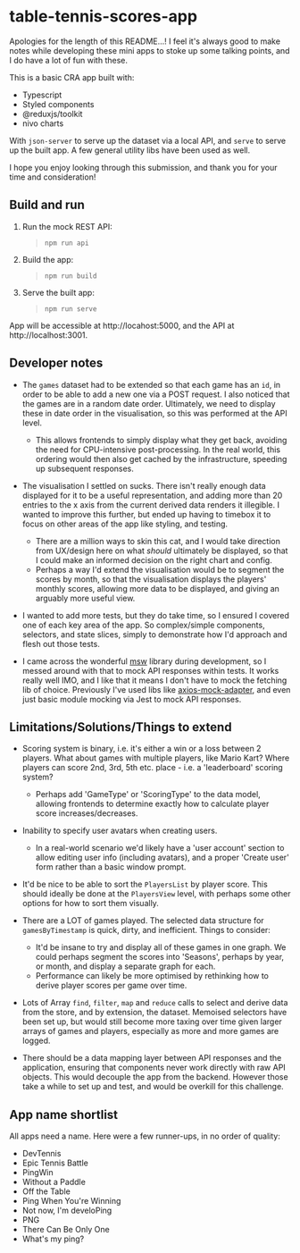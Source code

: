 # table-tennis-scores-app

Apologies for the length of this README...! I feel it's always good to make notes while developing these mini apps to stoke up some talking points, and I do have a lot of fun with these.

This is a basic CRA app built with:

- Typescript
- Styled components
- @reduxjs/toolkit
- nivo charts

With `json-server` to serve up the dataset via a local API, and `serve` to serve up the built app. A few general utility libs have been used as well.

I hope you enjoy looking through this submission, and thank you for your time and consideration!

## Build and run

1. Run the mock REST API:

   > `npm run api`

2. Build the app:

   > `npm run build`

3. Serve the built app:
   > `npm run serve`

App will be accessible at http://locahost:5000, and the API at http://localhost:3001.

## Developer notes

- The `games` dataset had to be extended so that each game has an `id`, in order to be able to add a new one via a POST request. I also noticed that the games are in a random date order. Ultimately, we need to display these in date order in the visualisation, so this was performed at the API level.

  - This allows frontends to simply display what they get back, avoiding the need for CPU-intensive post-processing. In the real world, this ordering would then also get cached by the infrastructure, speeding up subsequent responses.

- The visualisation I settled on sucks. There isn't really enough data displayed for it to be a useful representation, and adding more than 20 entries to the x axis from the current derived data renders it illegible. I wanted to improve this further, but ended up having to timebox it to focus on other areas of the app like styling, and testing.

  - There are a million ways to skin this cat, and I would take direction from UX/design here on what _should_ ultimately be displayed, so that I could make an informed decision on the right chart and config.
  - Perhaps a way I'd extend the visualisation would be to segment the scores by month, so that the visualisation displays the players' monthly scores, allowing more data to be displayed, and giving an arguably more useful view.

- I wanted to add more tests, but they do take time, so I ensured I covered one of each key area of the app. So complex/simple components, selectors, and state slices, simply to demonstrate how I'd approach and flesh out those tests.

- I came across the wonderful [msw](https://www.npmjs.com/package/msw) library during development, so I messed around with that to mock API responses within tests. It works really well IMO, and I like that it means I don't have to mock the fetching lib of choice. Previously I've used libs like [axios-mock-adapter](https://www.npmjs.com/package/axios-mock-adapter), and even just basic module mocking via Jest to mock API responses.

## Limitations/Solutions/Things to extend

- Scoring system is binary, i.e. it's either a win or a loss between 2 players. What about games with multiple players, like Mario Kart? Where players can score 2nd, 3rd, 5th etc. place - i.e. a 'leaderboard' scoring system?

  - Perhaps add 'GameType' or 'ScoringType' to the data model, allowing frontends to determine exactly how to calculate player score increases/decreases.

- Inability to specify user avatars when creating users.

  - In a real-world scenario we'd likely have a 'user account' section to allow editing user info (including avatars), and a proper 'Create user' form rather than a basic window prompt.

- It'd be nice to be able to sort the `PlayersList` by player score. This should ideally be done at the `PlayersView` level, with perhaps some other options for how to sort them visually.

- There are a LOT of games played. The selected data structure for `gamesByTimestamp` is quick, dirty, and inefficient. Things to consider:

  - It'd be insane to try and display all of these games in one graph. We could perhaps segment the scores into 'Seasons', perhaps by year, or month, and display a separate graph for each.
  - Performance can likely be more optimised by rethinking how to derive player scores per game over time.

- Lots of Array `find`, `filter`, `map` and `reduce` calls to select and derive data from the store, and by extension, the dataset. Memoised selectors have been set up, but would still become more taxing over time given larger arrays of games and players, especially as more and more games are logged.

- There should be a data mapping layer between API responses and the application, ensuring that components never work directly with raw API objects. This would decouple the app from the backend. However those take a while to set up and test, and would be overkill for this challenge.

## App name shortlist

All apps need a name. Here were a few runner-ups, in no order of quality:

- DevTennis
- Epic Tennis Battle
- PingWin
- Without a Paddle
- Off the Table
- Ping When You're Winning
- Not now, I'm develoPing
- PNG
- There Can Be Only One
- What's my ping?

